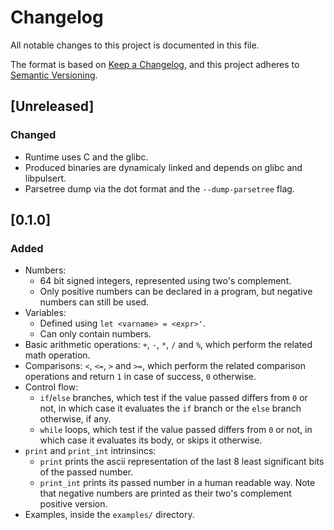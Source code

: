 # Changelog

All notable changes to this project is documented in this file.

The format is based on [Keep a Changelog](https://keepachangelog.com/en/1.1.0/),
and this project adheres to [Semantic Versioning](https://semver.org/spec/v2.0.0.html).

## [Unreleased]

### Changed

- Runtime uses C and the glibc.
- Produced binaries are dynamicaly linked and depends on glibc and libpulsert.
- Parsetree dump via the dot format and the `--dump-parsetree` flag.

## [0.1.0]

### Added

- Numbers:
    - 64 bit signed integers, represented using two's complement.
    - Only positive numbers can be declared in a program, but negative numbers can still be used.
- Variables:
    - Defined using `let <varname> = <expr>'`.
    - Can only contain numbers.
- Basic arithmetic operations: `+`, `-`, `*`, `/` and `%`, which perform the related math operation.
- Comparisons: `<`, `<=`, `>` and `>=`, which perform the related comparison operations and return `1` in case of success, `0` otherwise.
- Control flow:
    - `if`/`else` branches, which test if the value passed differs from `0` or not, in which case it evaluates the `if` branch or the `else` branch otherwise, if any.
    - `while` loops, which test if the value passed differs from `0` or not, in which case it evaluates its body, or skips it otherwise.
- `print` and `print_int` intrinsincs:
    - `print` prints the ascii representation of the last 8 least significant bits of the passed number.
    - `print_int` prints its passed number in a human readable way. Note that negative numbers are printed as their two's complement positive version.
- Examples, inside the `examples/` directory.
